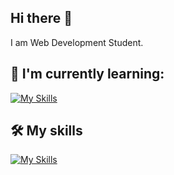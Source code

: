 ## Hi there 👋

I am Web Development Student.

## 🌱 I'm currently learning:

[![My Skills](https://skillicons.dev/icons?i=nodejs,react,redux,materialui,figma)](https://skillicons.dev)

## 🛠️ My skills

[![My Skills](https://skillicons.dev/icons?i=git,github,html,css,js,bootstrap,tailwind,py,mysql,netlify)](https://skillicons.dev)


<!--
**vickneee/vickneee** is a ✨ _special_ ✨ repository because its `README.md` (this file) appears on your GitHub profile.

🔥 Web design draws my attention. Right now I'm exploring the Figma (software).

Here are some ideas to get you started:

- 🔭 I’m currently working on ...
- 🌱 I’m currently learning ...
- 👯 I’m looking to collaborate on ...
- 🤔 I’m looking for help with ...
- 💬 Ask me about ...
- 📫 How to reach me: ...
- 😄 Pronouns: ...
- ⚡ Fun fact: ...
-->
